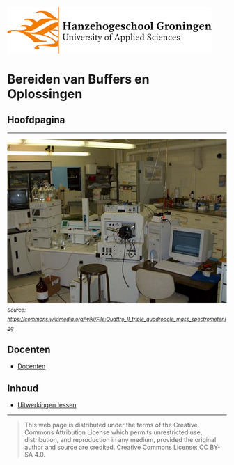 ![Hanze](./hanze/hanze.png)

# Bereiden van Buffers en Oplossingen


## Hoofdpagina

---

![Pic](./impression/impression.jpg)
*<sub>Source: https://commons.wikimedia.org/wiki/File:Quattro_II_triple_quadropole_mass_spectrometer.jpg</sub>*

## Docenten

- [Docenten](./docenten/docenten.md)

## Inhoud
<!--- [Opdrachten lessen](./opdrachten/opdrachten.md)-->
- [Uitwerkingen lessen](./uitwerkingen/uitwerkingen.md)


--- 


>This web page is distributed under the terms of the Creative Commons Attribution License which permits unrestricted use, distribution, and reproduction in any medium, provided the original author and source are credited.
>Creative Commons License: CC BY-SA 4.0.

